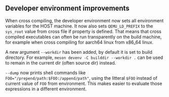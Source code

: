 ## Developer environment improvements

When cross compiling, the developer environment now sets all environment
variables for the HOST machine. It now also sets `QEMU_LD_PREFIX` to the
`sys_root` value from cross file if property is defined. That means that cross
compiled executables can often be run transparently on the build machine, for
example when cross compiling for aarch64 linux from x86_64 linux.

A new argument `--workdir` has been added, by default it is set to build
directory. For example, `meson devenv -C builddir --workdir .` can be used to
remain in the current dir (often source dir) instead.

`--dump` now prints shell commands like `FOO="/prepend/path:$FOO:/append/path"`,
using the litteral `$FOO` instead of current value of `FOO` from environment.
This makes easier to evaluate those expressions in a different environment.
